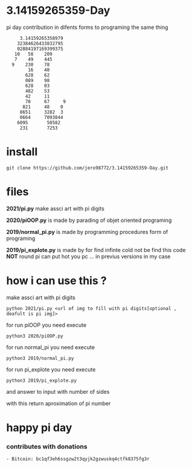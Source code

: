 # 3.14159265359-Day
pi day contribution  in difents forms to programing the same thing 
                          
         3.14159265358979 
        32384626433832795 
        02884197169399375 
       10   58    209     
       7    49    445     
      9    230    78      
            16    40      
           628    62      
           089    98      
           628    03      
           482    53      
           42     11      
           70     67     9
          821     48    0 
         8651     3282  3 
         0664     7093844 
        6095       50582  
         231       7253   
                    

# install 
     
    git clone https://github.com/jero98772/3.14159265359-Day.git
# files 
**2021/pi.py** make assci art with pi digits

**2020/piOOP.py** is made by parading of objet oriented programing

**2019/normal_pi.py** is made by programming procedures form of programing 

**2019/pi_explote.py** is made by for find infinte cold not be find  this code  **NOT**   round pi can put hot you pc ... in previus versions in my case

# how i can use this ?
make assci art with pi digits

    python 2021/pi.py <url of img to fill with pi digits[optional , deafult is pi img]>

for run piOOP you need execute 

    python3 2020/piOOP.py

for run normal_pi you need execute 

    python3 2019/normal_pi.py
    
for run pi_explote you need execute 

    python3 2019/pi_explote.py

and answer to input with number of sides 

with this return aproximation of pi number 

# happy pi day
### contributes with donations
	
	- Bitcoin: bc1qf3eh6ssgzw2t3qyjk2gzwuskq4ctfk8375fg3r

